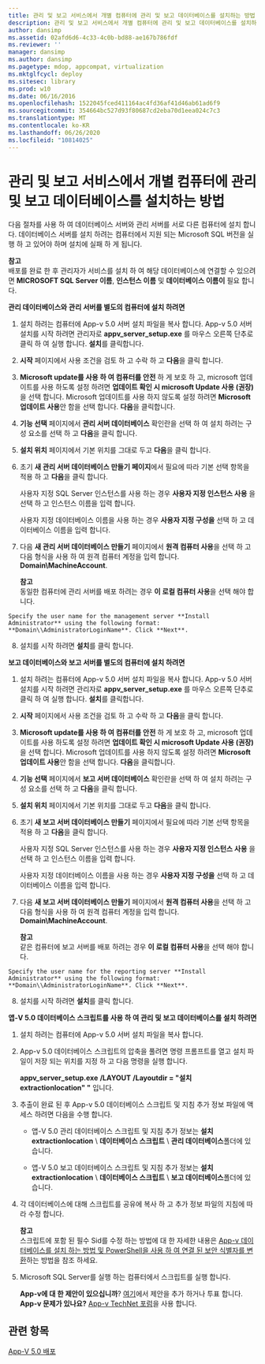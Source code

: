 ```yaml
---
title: 관리 및 보고 서비스에서 개별 컴퓨터에 관리 및 보고 데이터베이스를 설치하는 방법
description: 관리 및 보고 서비스에서 개별 컴퓨터에 관리 및 보고 데이터베이스를 설치하는 방법
author: dansimp
ms.assetid: 02afd6d6-4c33-4c0b-bd88-ae167b786fdf
ms.reviewer: ''
manager: dansimp
ms.author: dansimp
ms.pagetype: mdop, appcompat, virtualization
ms.mktglfcycl: deploy
ms.sitesec: library
ms.prod: w10
ms.date: 06/16/2016
ms.openlocfilehash: 1522045fced411164ac4fd36af41d46ab61ad6f9
ms.sourcegitcommit: 354664bc527d93f80687cd2eba70d1eea024c7c3
ms.translationtype: MT
ms.contentlocale: ko-KR
ms.lasthandoff: 06/26/2020
ms.locfileid: "10814025"
---
```

# 관리 및 보고 서비스에서 개별 컴퓨터에 관리 및 보고 데이터베이스를 설치하는 방법


다음 절차를 사용 하 여 데이터베이스 서버와 관리 서버를 서로 다른 컴퓨터에 설치 합니다. 데이터베이스 서버를 설치 하려는 컴퓨터에서 지원 되는 Microsoft SQL 버전을 실행 하 고 있어야 하며 설치에 실패 하 게 됩니다.

**참고**  
배포를 완료 한 후 관리자가 서비스를 설치 하 여 해당 데이터베이스에 연결할 수 있으려면 **MICROSOFT SQL Server 이름**, **인스턴스 이름** 및 **데이터베이스 이름이** 필요 합니다.



**관리 데이터베이스와 관리 서버를 별도의 컴퓨터에 설치 하려면**

1.  설치 하려는 컴퓨터에 App-v 5.0 서버 설치 파일을 복사 합니다. App-v 5.0 서버 설치를 시작 하려면 관리자로 **appv\_server\_setup.exe** 를 마우스 오른쪽 단추로 클릭 하 여 실행 합니다. **설치**를 클릭합니다.

2.  **시작** 페이지에서 사용 조건을 검토 하 고 수락 하 고 **다음**을 클릭 합니다.

3.  **Microsoft update를 사용 하 여 컴퓨터를 안전** 하 게 보호 하 고, microsoft 업데이트를 사용 하도록 설정 하려면 **업데이트 확인 시 microsoft Update 사용 (권장)** 을 선택 합니다. Microsoft 업데이트를 사용 하지 않도록 설정 하려면 **Microsoft 업데이트 사용**안 함을 선택 합니다. **다음**을 클릭합니다.

4.  **기능 선택** 페이지에서 **관리 서버 데이터베이스** 확인란을 선택 하 여 설치 하려는 구성 요소를 선택 하 고 **다음**을 클릭 합니다.

5.  **설치 위치** 페이지에서 기본 위치를 그대로 두고 **다음**을 클릭 합니다.

6.  초기 **새 관리 서버 데이터베이스 만들기 페이지**에서 필요에 따라 기본 선택 항목을 적용 하 고 **다음**을 클릭 합니다.

    사용자 지정 SQL Server 인스턴스를 사용 하는 경우 **사용자 지정 인스턴스 사용** 을 선택 하 고 인스턴스 이름을 입력 합니다.

    사용자 지정 데이터베이스 이름을 사용 하는 경우 **사용자 지정 구성을** 선택 하 고 데이터베이스 이름을 입력 합니다.

7.  다음 **새 관리 서버 데이터베이스 만들기** 페이지에서 **원격 컴퓨터 사용**을 선택 하 고 다음 형식을 사용 하 여 원격 컴퓨터 계정을 입력 합니다. **Domain\\MachineAccount**.

    **참고**  
    동일한 컴퓨터에 관리 서버를 배포 하려는 경우 **이 로컬 컴퓨터 사용**을 선택 해야 합니다.



~~~
Specify the user name for the management server **Install Administrator** using the following format: **Domain\\AdministratorLoginName**. Click **Next**.
~~~

8. 설치를 시작 하려면 **설치**를 클릭 합니다.

**보고 데이터베이스와 보고 서버를 별도의 컴퓨터에 설치 하려면**

1.  설치 하려는 컴퓨터에 App-v 5.0 서버 설치 파일을 복사 합니다. App-v 5.0 서버 설치를 시작 하려면 관리자로 **appv\_server\_setup.exe** 를 마우스 오른쪽 단추로 클릭 하 여 실행 합니다. **설치**를 클릭합니다.

2.  **시작** 페이지에서 사용 조건을 검토 하 고 수락 하 고 **다음**을 클릭 합니다.

3.  **Microsoft update를 사용 하 여 컴퓨터를 안전** 하 게 보호 하 고, microsoft 업데이트를 사용 하도록 설정 하려면 **업데이트 확인 시 microsoft Update 사용 (권장)** 을 선택 합니다. Microsoft 업데이트를 사용 하지 않도록 설정 하려면 **Microsoft 업데이트 사용**안 함을 선택 합니다. **다음**을 클릭합니다.

4.  **기능 선택** 페이지에서 **보고 서버 데이터베이스** 확인란을 선택 하 여 설치 하려는 구성 요소를 선택 하 고 **다음**을 클릭 합니다.

5.  **설치 위치** 페이지에서 기본 위치를 그대로 두고 **다음**을 클릭 합니다.

6.  초기 **새 보고 서버 데이터베이스 만들기** 페이지에서 필요에 따라 기본 선택 항목을 적용 하 고 **다음**을 클릭 합니다.

    사용자 지정 SQL Server 인스턴스를 사용 하는 경우 **사용자 지정 인스턴스 사용** 을 선택 하 고 인스턴스 이름을 입력 합니다.

    사용자 지정 데이터베이스 이름을 사용 하는 경우 **사용자 지정 구성을** 선택 하 고 데이터베이스 이름을 입력 합니다.

7.  다음 **새 보고 서버 데이터베이스 만들기** 페이지에서 **원격 컴퓨터 사용**을 선택 하 고 다음 형식을 사용 하 여 원격 컴퓨터 계정을 입력 합니다. **Domain\\MachineAccount**.

    **참고**  
    같은 컴퓨터에 보고 서버를 배포 하려는 경우 **이 로컬 컴퓨터 사용**을 선택 해야 합니다.



~~~
Specify the user name for the reporting server **Install Administrator** using the following format: **Domain\\AdministratorLoginName**. Click **Next**.
~~~

8. 설치를 시작 하려면 **설치**를 클릭 합니다.

**앱-V 5.0 데이터베이스 스크립트를 사용 하 여 관리 및 보고 데이터베이스를 설치 하려면**

1.  설치 하려는 컴퓨터에 App-v 5.0 서버 설치 파일을 복사 합니다.

2.  App-v 5.0 데이터베이스 스크립트의 압축을 풀려면 명령 프롬프트를 열고 설치 파일이 저장 되는 위치를 지정 하 고 다음 명령을 실행 합니다.

    **appv\_server\_setup.exe** **/LAYOUT** **/Layoutdir = "설치 extractionlocation" "** 입니다.

3.  추출이 완료 된 후 App-v 5.0 데이터베이스 스크립트 및 지침 추가 정보 파일에 액세스 하려면 다음을 수행 합니다.

    -   앱-V 5.0 관리 데이터베이스 스크립트 및 지침 추가 정보는 **설치 extractionlocation**  \\  **데이터베이스 스크립트**  \\  **관리 데이터베이스**폴더에 있습니다.

    -   앱-V 5.0 보고 데이터베이스 스크립트 및 지침 추가 정보는 **설치 extractionlocation**  \\  **데이터베이스 스크립트**  \\  **보고 데이터베이스**폴더에 있습니다.

4.  각 데이터베이스에 대해 스크립트를 공유에 복사 하 고 추가 정보 파일의 지침에 따라 수정 합니다.

    **참고**  
    스크립트에 포함 된 필수 Sid를 수정 하는 방법에 대 한 자세한 내용은 [App-v 데이터베이스를 설치 하는 방법 및 PowerShell을 사용 하 여 연결 된 보안 식별자를 변환](how-to-install-the-app-v-databases-and-convert-the-associated-security-identifiers--by-using-powershell.md)하는 방법을 참조 하세요.



5.  Microsoft SQL Server를 실행 하는 컴퓨터에서 스크립트를 실행 합니다.

    **App-v에 대 한 제안이 있으십니까**? [여기](http://appv.uservoice.com/forums/280448-microsoft-application-virtualization)에서 제안을 추가 하거나 투표 합니다. **App-v 문제가 있나요?** [App-v TechNet 포럼](https://social.technet.microsoft.com/Forums/home?forum=mdopappv)을 사용 합니다.

## 관련 항목


[App-V 5.0 배포](deploying-app-v-50.md)









